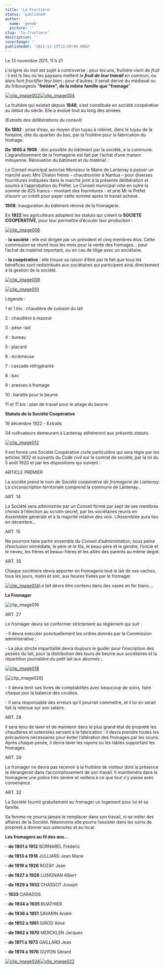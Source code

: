 ```yaml
---
title: 'La Fruitière'
status: 'published'
author:
  name: 'geneb'
  picture: ''
slug: 'la-fruitiere'
description: ''
coverImage: ''
publishedAt: '2011-11-13T13:39:09.000Z'
---
```


Le 13 novembre 2011, 11 h 21

L'origine du mot est sujet à controverse : pour les uns, fruitière vient de *fruit* : il est le lieu où les paysans mettent le ***fruit de leur travail*** en commun, ou alors font *fructifier* leur bien ; pour d'autres, il serait dérivé du médiaval ou du fribourgeois "**fretière", de la même famille que "fromage**".

[![clip_image002](/images/Windows-Live-Writer/222ec7ab81d9_144CD/clip_image002_thumb.jpg "clip_image002")](/images/Windows-Live-Writer/222ec7ab81d9_144CD/clip_image002_2.jpg)[![clip_image004](/images/Windows-Live-Writer/222ec7ab81d9_144CD/clip_image004_thumb.jpg "clip_image004")](/images/Windows-Live-Writer/222ec7ab81d9_144CD/clip_image004_2.jpg)

La fruitière qui existait depuis **1848**, s’est constituée en société coopérative au début du siècle. Elle a évolué tout au long des années

*(Extraits des délibérations du conseil)*

**En 1882** : prise d’eau, au moyen d’un tuyau à robinet, dans le tuyau de la fontaine, dite du quartier du bas, par la fruitière pour la fabrication du fromage.

**De 1905 à 1908** : don possible du bâtiment par la société, à la commune. L’agrandissement de la fromagerie est fait par l’achat d’une maison mitoyenne. Rénovation du bâtiment et du matériel :

Le Conseil municipal autorise Monsieur le Maire de Lantenay à passer un marché avec Mrs Chalon frères – chaudronnier à Nantua – pour diverses fournitures indiquées dans le marché joint à la présente délibération et soumis à l’approbation du Préfet. Le Conseil municipal vote en outre la somme de 825 francs – montant des fournitures - et prie Mr le Préfet d’ouvrir un crédit pour payer cette somme après le travail achevé.

**1908**: inauguration du bâtiment rénové de la fromagerie.

En **1922** les agriculteurs adoptent les statuts qui créent la **SOCIETE COOPERATIVE**, pour leur permettre d’écouler leur production :

[![clip_image006](/images/Windows-Live-Writer/222ec7ab81d9_144CD/clip_image006_thumb.jpg "clip_image006")](/images/Windows-Live-Writer/222ec7ab81d9_144CD/clip_image006_2.jpg)

\- **la société** : elle est dirigée par un président et cinq membres élus. Cette commission se réunit tous les mois pour la vente des fromages… pour l’achat de matériel important, ou en cas de litige avec un sociétaire.

**- la coopérative** : elle trouve sa raison d’être par le fait que tous les bénéfices sont redistribués aux sociétaires qui participent ainsi directement à la gestion de la société.

[![clip_image008](/images/Windows-Live-Writer/222ec7ab81d9_144CD/clip_image008_thumb.jpg "clip_image008")](/images/Windows-Live-Writer/222ec7ab81d9_144CD/clip_image008_2.jpg)

[![clip_image010](/images/Windows-Live-Writer/222ec7ab81d9_144CD/clip_image010_thumb.jpg "clip_image010")](/images/Windows-Live-Writer/222ec7ab81d9_144CD/clip_image010_2.jpg)

Légende :

1 et 1 bis : chaudière de cuisson du lait

2 : chaudière à mazout

3 : pèse –lait

4 : bureau

5 : placard

6 : écrémeuse

7 : cascade réfrigérante

8 : bac

9 : presses à fromage

10 : baratte pour le beurre

11 et 11 bis : plan de travail pour le pliage du beurre

**Statuts de la Société Coopérative**

19 décembre 1922 - Extraits

34 cultivateurs demeurant à Lantenay adhèreront aux présents statuts.

[![clip_image012](/images/Windows-Live-Writer/222ec7ab81d9_144CD/clip_image012_thumb.jpg "clip_image012")](/images/Windows-Live-Writer/222ec7ab81d9_144CD/clip_image012_2.jpg)

Il est formé une Société Coopérative civile particulière qui sera régie par les articles 1832 et suivants du Code civil sur le contrat de société, par la loi du 5 août 1920 et par les dispositions qui suivent :

ARTICLE PREMIER

La société prend le nom de *Société coopérative de fromagerie de Lantenay*. La circonscription territoriale comprend la commune de Lantenay…

ART. 14

La Société sera administrée par un Conseil formé par sept de ses membres choisis à l’élection au scrutin secret, par les sociétaires réunis en Assemblée générale et à la majorité relative des voix. L’Assemblée aura lieu en décembre…

ART. 15

Ne pourront faire partie ensemble du Conseil d’administration, sous peine d’exclusion immédiate, le père et le fils, le beau-père et le gendre, l’oncle et le neveu, les frères et beaux-frères et les alliés des parents au même degré.

ART. 35

Chaque sociétaire devra apporter en fromagerie tout le lait de ses vaches, tous les jours, matin et soir, aux heures fixées par le fromager.

[![clip_image014](/images/Windows-Live-Writer/222ec7ab81d9_144CD/clip_image014_thumb.jpg "clip_image014")](/images/Windows-Live-Writer/222ec7ab81d9_144CD/clip_image014_2.jpg)Le lait devra être contenu dans des vases en fer blanc…

**Le Fromager**

![clip_image016](/images/Windows-Live-Writer/222ec7ab81d9_144CD/clip_image016_thumb.jpg "clip_image016")

ART. 27

Le fromager devra se conformer strictement au règlement qui suit :

\- Il devra exécuter ponctuellement les ordres donnés par la Commission administrative ;

\- La plus stricte impartialité devra toujours le guider pour l’inscription des pesées du lait, pour la distribution des tours de beurre aux sociétaires et la répartition journalière du petit lait aux abonnés ;

[![clip_image018](/images/Windows-Live-Writer/222ec7ab81d9_144CD/clip_image018_thumb.jpg "clip_image018")](/images/Windows-Live-Writer/222ec7ab81d9_144CD/clip_image018_2.jpg)

[![clip_image020](/images/Windows-Live-Writer/222ec7ab81d9_144CD/clip_image020_3be19010-1557-4c7b-8522-f7eb3621d523.jpg "clip_image020")]

\- Il devra tenir ses livres de comptabilités avec beaucoup de soins, faire chaque jour la balance des coulées.

\- Il sera responsable des erreurs qu’il pourrait commettre, et il lui en serait fait la retenue sur son salaire.

ART. 28

Il sera tenu de laver et de maintenir dans le plus grand état de propreté les chaudières et ustensiles servant à la fabrication : il devra prendre toutes les précautions nécessaires pour éviter l’altération des fromages par les souris. Après chaque pesée, il devra laver les rayons ou les tables supportant les fromages.

ART. 29

Le fromager ne devra pas recevoir à la fruitière de visiteur dont la présence le dérangerait dans l’accomplissement de son travail. Il maintiendra dans la fromagerie une police très sévère et veillera à ce que tout s’y passe avec convenance.

ART. 32

La Société fournit gratuitement au fromager un logement pour lui et sa famille.

Sa femme ne pourra jamais le remplacer dans son travail, ni se mêler des affaires de la Société. Néanmoins elle pourra l’assister dans les soins de propreté à donner aux ustensiles et au local.

**Les fromagers au fil des ans…**

\- **de 1901 à 1912** BORNAREL Frédéric

\- **de 1913 à 1918** JULLIARD Jean Marie

\- **de 1919 à 1926** ROZAY Jean

\- **de 1927 à 1928** LUSIGNAN Albert

\- **de 1929 à 1932** CHASSOT Joseph

\- **1933** CARADOS

\- **de 1934 à 1935** BUATHIER

\- **de 1936 à 1951** SAVARIN André

\- **de 1952 à 1961** GIROD Aimé

\- **de 1962 à 1970** MERCKLEN Jacques

\- **de 1971 à 1973** GAILLARD Jean

\- **de 1974 à 1976** GUYON Gérard

[![clip_image024](/images/Windows-Live-Writer/222ec7ab81d9_144CD/clip_image024_thumb.jpg "clip_image024")](/images/Windows-Live-Writer/222ec7ab81d9_144CD/clip_image024_2.jpg)[![clip_image022](/images/Windows-Live-Writer/222ec7ab81d9_144CD/clip_image022_thumb.jpg "clip_image022")](/images/Windows-Live-Writer/222ec7ab81d9_144CD/clip_image022_2.jpg)
